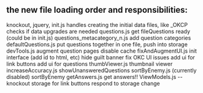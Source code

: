 ## the new file loading order and responsibilities:
knockout,
jquery,
init.js
	handles creating the initial data files, like _OKCP
	checks if data upgrades are needed
questions.js
	get fileQuestions ready (could be in init.js)
questions_metacategory_n.js
	add question categories
defaultQuestions.js
	put questions together in one file, push into storage
devTools.js
	augment question pages
	disable cache
fixAndAugmentUI.js
	init interface (add id to html, etc)
	hide guilt banner
	fix OKC UI issues
	add ui for link buttons
	add ui for questions
thumbViewer.js
	thumbnail viewer
increaseAccuracy.js
	showUnansweredQuestions
sortByEnemy.js (currently disabled)
	sortByEnemy
getAnswers.js
	get answers!!
ViewModels.js
	--knockout
		storage for link buttons
	respond to storage change

